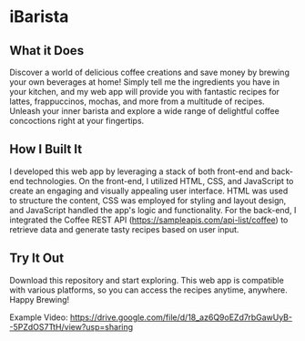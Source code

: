# iBarista

## What it Does
Discover a world of delicious coffee creations and save money by brewing your own beverages at home! 
Simply tell me the ingredients you have in your kitchen, and my web app will provide you with fantastic recipes for lattes, frappuccinos, mochas, and more from a multitude of recipes. 
Unleash your inner barista and explore a wide range of delightful coffee concoctions right at your fingertips.

## How I Built It
I developed this web app by leveraging a stack of both front-end and back-end technologies. 
On the front-end, I utilized HTML, CSS, and JavaScript to create an engaging and visually appealing user interface. HTML was used to structure the content, CSS was employed for styling and layout design, and JavaScript handled the app's logic and functionality.
For the back-end, I integrated the Coffee REST API (https://sampleapis.com/api-list/coffee) to retrieve data and generate tasty recipes based on user input. 

## Try It Out
Download this repository and start exploring. This web app is compatible with various platforms, so you can access the recipes anytime, anywhere. Happy Brewing!

Example Video: https://drive.google.com/file/d/18_az6Q9oEZd7rbGawUyB--5PZdOS7TtH/view?usp=sharing
